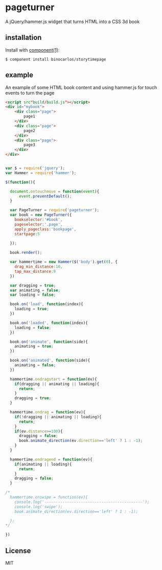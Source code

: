 
# pageturner

  A jQuery/hammer.js widget that turns HTML into a CSS 3d book

## installation

  Install with [component(1)](http://component.io):

    $ component install binocarlos/storytimepage

## example

An example of some HTML book content and using hammer.js for touch events to turn the page

```html
<script src"build/build.js"></script>
<div id="mybook">
	<div class="page">
		page1
	</div>
	<div class="page">
		page2
	</div>
	<div class="page">
		page3
	</div>
</div>
```

```js

var $ = require('jquery');
var Hammer = require('hammer');

$(function(){

  document.ontouchmove = function(event){
      event.preventDefault();
  }

  var PageTurner = require('pageturner');
  var book = new PageTurner({
    bookselector:'#book',
    pageselector:'.page',
    apply_pageclass:'bookpage',
    startpage:5
    
  });

  book.render();

  var hammertime = new Hammer($('body').get(0), {
    drag_min_distance:10,
    tap_max_distance:9
  })

  var dragging = true;
  var animating = false;
  var loading = false;

  book.on('load', function(index){
    loading = true;
  })

  book.on('loaded', function(index){
    loading = false;
  })

  book.on('animate', function(side){
    animating = true;
  })

  book.on('animated', function(side){
    animating = false;
  })

  hammertime.ondragstart = function(ev){
    if(dragging || animating || loading){
      return;
    }
    dragging = true;
  }

  hammertime.ondrag = function(ev){
    if(!dragging || animating || loading){
      return;
    }
    if(ev.distance>=100){
      dragging = false;
      book.animate_direction(ev.direction=='left' ? 1 : -1);  
    }
  }

  hammertime.ondragend = function(ev){
    if(animating || loading){
      return;
    }
    dragging = false;
  }

/*
  hammertime.onswipe = function(ev){
    console.log('-------------------------------------------');
    console.log('swipe');
    book.animate_direction(ev.direction=='left' ? 1 : -1);

  };
*/  

})

```

## License

MIT